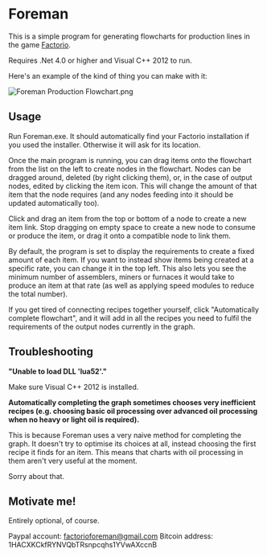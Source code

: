 # Foreman #

This is a simple program for generating flowcharts for production lines in the game [Factorio](https://www.factorio.com/).

Requires .Net 4.0 or higher and Visual C++ 2012 to run.

Here's an example of the kind of thing you can make with it:

![Foreman Production Flowchart.png](https://bitbucket.org/repo/ary6LR/images/734263546-Foreman%20Production%20Flowchart.png)

## Usage ##

Run Foreman.exe. It should automatically find your Factorio installation if you used the installer. Otherwise it will ask for its location.

Once the main program is running, you can drag items onto the flowchart from the list on the left to create nodes in the flowchart. Nodes can be dragged around, deleted (by right clicking them), or, in the case of output nodes, edited by clicking the item icon. This will change the amount of that item that the node requires (and any nodes feeding into it should be updated automatically too).

Click and drag an item from the top or bottom of a node to create a new item link. Stop dragging on empty space to create a new node to consume or produce the item, or drag it onto a compatible node to link them.

By default, the program is set to display the requirements to create a fixed amount of each item. If you want to instead show items being created at a specific rate, you can change it in the top left. This also lets you see the minimum number of assemblers, miners or furnaces it would take to produce an item at that rate (as well as applying speed modules to reduce the total number).

If you get tired of connecting recipes together yourself, click "Automatically complete flowchart", and it will add in all the recipes you need to fulfil the requirements of the output nodes currently in the graph.

## Troubleshooting ##

**"Unable to load DLL 'lua52'."**

Make sure Visual C++ 2012 is installed.

**Automatically completing the graph sometimes chooses very inefficient recipes (e.g. choosing basic oil processing over advanced oil processing when no heavy or light oil is required).**

This is because Foreman uses a very naive method for completing the graph. It doesn't try to optimise its choices at all, instead choosing the first recipe it finds for an item. This means that charts with oil processing in them aren't very useful at the moment.

Sorry about that.

## Motivate me! ##

Entirely optional, of course.

Paypal account: factorioforeman@gmail.com
Bitcoin address: 1HACXKCkfRYNVQbTRsnpcqhs1YVwAXccnB